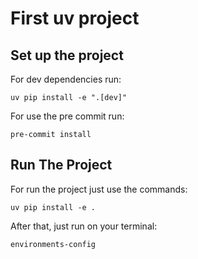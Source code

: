 # First uv project

## Set up the project

For dev dependencies run:

`uv pip install -e ".[dev]"`

For use the pre commit run:

`pre-commit install`

## Run The Project

For run the project just use the commands:

`uv pip install -e .`

After that, just run on your terminal:

`environments-config`
